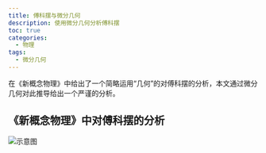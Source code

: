 ```yaml
---
title: 傅科摆与微分几何
description: 使用微分几何分析傅科摆
toc: true 
categories:
  - 物理
tags:
  - 微分几何
---
```


在《新概念物理》中给出了一个简略运用“几何”的对傅科摆的分析，本文通过微分几何对此推导给出一个严谨的分析。

<!-- more -->

## 《新概念物理》中对傅科摆的分析

![示意图](/Cloud/pic/2024-07-05/01.png)

